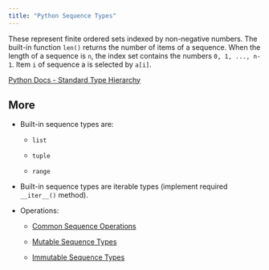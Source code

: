 ```yaml
---
title: "Python Sequence Types"
---
```


These represent finite ordered sets indexed by non-negative numbers. The built-in function `len()` returns the number of items of a sequence. When the length of a sequence is `n`, the index set contains the numbers `0, 1, ..., n-1`. Item `i` of sequence a is selected by `a[i]`.

[Python Docs - Standard Type Hierarchy](https://docs.python.org/3/reference/datamodel.html#the-standard-type-hierarchy)

## More

*   Built-in sequence types are:
    *   `list`

    *   `tuple`
    *   `range`
*   Built-in sequence types are iterable types (implement required `__iter__()` method).

*   Operations:

    *   [Common Sequence Operations](https://docs.python.org/3/library/stdtypes.html#common-sequence-operations)

    *   [Mutable Sequence Types](https://docs.python.org/3/library/stdtypes.html#mutable-sequence-types)
    *   [Immutable Sequence Types](https://docs.python.org/3/library/stdtypes.html#immutable-sequence-types)
